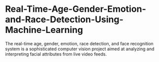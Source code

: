# Real-Time-Age-Gender-Emotion-and-Race-Detection-Using-Machine-Learning
The real-time age, gender, emotion, race detection, and face recognition system is a sophisticated computer vision project aimed at analyzing and interpreting facial attributes from live video feeds.
